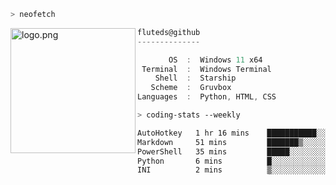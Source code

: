 ```zsh
> neofetch
```

<!--img align="left" src="https://github.com/fluteds.png" alt="logo.png" width="200"/>-->
<img align="left" src="https://external-content.duckduckgo.com/iu/?u=https%3A%2F%2F78.media.tumblr.com%2F975fca5f82161b190efdcaa05ffbd4ec%2Ftumblr_p6q6m9TJF01x3p3jmo1_500.png&f=1&nofb=1" alt="logo.png" width="200"/>

```csharp
fluteds@github
--------------

       OS  :  Windows 11 x64
 Terminal  :  Windows Terminal
    Shell  :  Starship
   Scheme  :  Gruvbox
Languages  :  Python, HTML, CSS
```

```zsh
> coding-stats --weekly
```

<!--START_SECTION:waka-->

```txt
AutoHotkey   1 hr 16 mins    ███████████░░░░░░░░░░░░░░   43.84 %
Markdown     51 mins         ███████▒░░░░░░░░░░░░░░░░░   29.59 %
PowerShell   35 mins         █████░░░░░░░░░░░░░░░░░░░░   20.23 %
Python       6 mins          █░░░░░░░░░░░░░░░░░░░░░░░░   03.65 %
INI          2 mins          ▒░░░░░░░░░░░░░░░░░░░░░░░░   01.44 %
```

<!--END_SECTION:waka-->
